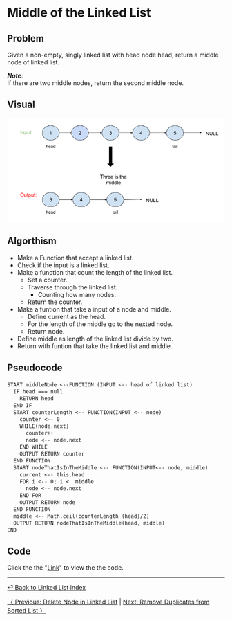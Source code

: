 # Middle of the Linked List

## Problem
Given a non-empty, singly linked list with head node head, return a middle node of linked list.

*__Note__*:<br>
If there are two middle nodes, return the second middle node.

## Visual
![](middleLL.png)

## Algorthism
* Make a Function that accept a linked list.
* Check if the input is a linked list.
* Make a function that count the length of the linked list.
    * Set a counter.
    * Traverse through the linked list.
        * Counting how many nodes.
    * Return the counter.
* Make a funtion that take a input of a node and middle.
    * Define current as the head.
    * For the length of the middle go to the nexted node.
    * Return node.
* Define middle as length of the linked list divide by two.
* Return with funtion that take the linked list and middle.

## Pseudocode
```
START middleNode <--FUNCTION (INPUT <-- head of linked list)
  IF head === null
    RETURN head
  END IF
  START counterLength <-- FUNCTION(INPUT <-- node)
    counter <-- 0
    WHILE(node.next)
      counter++
      node <-- node.next
    END WHILE
    OUTPUT RETURN counter
  END FUNCTION
  START nodeThatIsInTheMiddle <-- FUNCTION(INPUT<-- node, middle)
    current <-- this.head
    FOR i <-- 0; i <  middle
      node <-- node.next
    END FOR
    OUTPUT RETURN node
  END FUNCTION
  middle <-- Math.ceil(counterLength (head)/2)
  OUTPUT RETURN nodeThatIsInTheMiddle(head, middle)
END 
```

## Code
Click the the "[Link](middleLL.js)" to view the the code.

<hr>

[ ⏎ Back to Linked List index ](../README.md) 

[〈 Previous: Delete Node in Linked List](../DeletenodeLL/README.md) | [Next: Remove Duplicates from Sorted List 〉](../removeDuplicates/README.md)